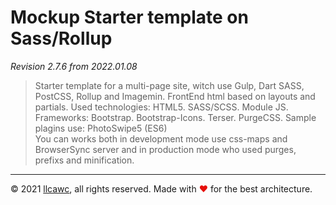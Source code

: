 # Mockup Starter template on Sass/Rollup

_Revision 2.7.6 from 2022.01.08_

> Starter template for a multi-page site, witch use Gulp, Dart SASS, PostCSS, Rollup and Imagemin. FrontEnd html based on layouts and partials. Used technologies: HTML5. SASS/SCSS. Module JS. Frameworks: Bootstrap. Bootstrap-Icons. Terser. PurgeCSS. Sample plagins use: PhotoSwipe5 (ES6)<br>
> You can works both in development mode use css-maps and BrowserSync server and in production mode who used purges, prefixs and minification.

---

&copy;&nbsp;2021 [llcawc](https://github.com/llcawc), all rights reserved. Made&nbsp;with&nbsp;<span style="color: #e60f0a;">&#10084;</span>&nbsp;for&nbsp;the&nbsp;best&nbsp;architecture.
